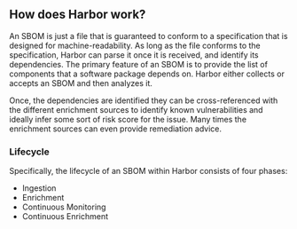 ## How does Harbor work?

An SBOM is just a file that is guaranteed to conform to a specification that is designed for
machine-readability. As long as the file conforms to the specification, Harbor can parse it once it
is received, and identify its dependencies. The primary feature of an SBOM is to provide the 
list of components that a software package depends on. Harbor either collects or accepts an SBOM and
then analyzes it.

Once, the dependencies are identified they can be cross-referenced with the different enrichment 
sources to identify known vulnerabilities and ideally infer some sort of risk score for the issue.
Many times the enrichment sources can even provide remediation advice.

### Lifecycle

Specifically, the lifecycle of an SBOM within Harbor consists of four phases:

- Ingestion
- Enrichment
- Continuous Monitoring
- Continuous Enrichment
